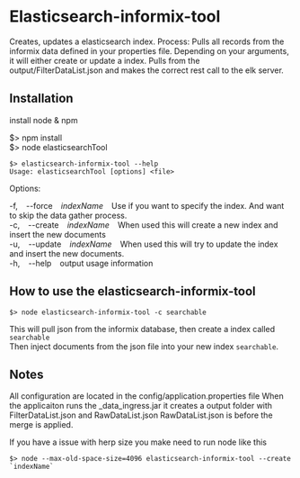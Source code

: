 # Elasticsearch-informix-tool
Creates, updates a elasticsearch index.
Process:
	Pulls all records from the informix data defined in your properties file.
	Depending on your arguments, it will either create or update a index.
	Pulls from the output/FilterDataList.json and makes the correct rest call to the elk server.

## Installation
install node & npm

$> npm install  
$> node elasticsearchTool  

	$> elasticsearch-informix-tool --help
	Usage: elasticsearchTool [options] <file>

  Options:

  -f, &ensp; --force &ensp; *indexName* &ensp; Use if you want to specify the index. And want to skip the data gather process.  
  -c, &ensp; --create &ensp; *indexName* &ensp; When used this will create a new index and insert the new documents  
  -u, &ensp; --update &ensp; *indexName* &ensp; When used this will try to update the index and insert the new documents.  
  -h, &ensp; --help &ensp; output usage information  


## How to use the elasticsearch-informix-tool
    
    $> node elasticsearch-informix-tool -c searchable  

This will pull json from the informix database, then create a index called `searchable`  
Then inject documents from the json file into your new index `searchable`.
  
## Notes
All configuration are located in the config/application.properties file
When the applicaiton runs the _data_ingress.jar it creates a output folder with FilterDataList.json and RawDataList.json
RawDataList.json is before the merge is applied.

If you have a issue with herp size you make need to run node like this  

    $> node --max-old-space-size=4096 elasticsearch-informix-tool --create `indexName` 

